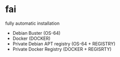 # fai

fully automatic installation


- Debian Buster (OS-64)
- Docker (DOCKER)
- Private Debian APT registry (OS-64 + REGISTRY)
- Private Docker Registry (DOCKER + REGISRTY)
